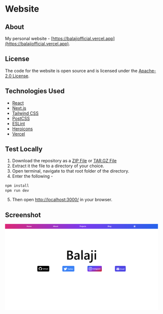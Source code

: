 # Website

## About

My personal website - [https://balajiofficial.vercel.app](https://balajiofficial.vercel.app).

## License

The code for the website is open source and is licensed under the [Apache-2.0 License](https://github.com/balajiofficial/Website/blob/main/LICENSE).

## Technologies Used

- [React](https://reactjs.org/)
- [Next.js](https://nextjs.org/)
- [Tailwind CSS](https://tailwindcss.com/)
- [PostCSS](https://postcss.org/)
- [ESLint](https://eslint.org/)
- [Heroicons](https://heroicons.com/)
- [Vercel](https://vercel.com/new?utm_medium=default-template&filter=next.js&utm_source=create-next-app&utm_campaign=create-next-app-readme)

## Test Locally

1. Download the repository as a [ZIP File](https://github.com/balajiofficial/Website/archive/refs/heads/main.zip) or [TAR.GZ File](https://github.com/balajiofficial/Website/archive/refs/heads/main.tar.gz)
2. Extract it the file to a directory of your choice.
3. Open terminal, navigate to that root folder of the directory.
4. Enter the following -

```
npm install
npm run dev
```

5. Then open [http://localhost:3000/](http://localhost:3000/) in your browser.

## Screenshot

![Screenshot](https://raw.githubusercontent.com/balajiofficial/balajiofficial.github.io/main/images/Screenshot.png)
